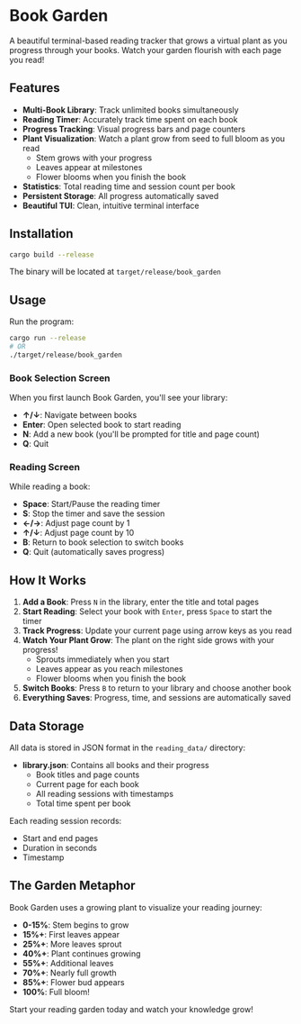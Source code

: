 # Book Garden

A beautiful terminal-based reading tracker that grows a virtual plant as you progress through your books. Watch your garden flourish with each page you read!

## Features

- **Multi-Book Library**: Track unlimited books simultaneously
- **Reading Timer**: Accurately track time spent on each book
- **Progress Tracking**: Visual progress bars and page counters
- **Plant Visualization**: Watch a plant grow from seed to full bloom as you read
  - Stem grows with your progress
  - Leaves appear at milestones
  - Flower blooms when you finish the book
- **Statistics**: Total reading time and session count per book
- **Persistent Storage**: All progress automatically saved
- **Beautiful TUI**: Clean, intuitive terminal interface

## Installation

```bash
cargo build --release
```

The binary will be located at `target/release/book_garden`

## Usage

Run the program:
```bash
cargo run --release
# OR
./target/release/book_garden
```

### Book Selection Screen

When you first launch Book Garden, you'll see your library:

- **↑/↓**: Navigate between books
- **Enter**: Open selected book to start reading
- **N**: Add a new book (you'll be prompted for title and page count)
- **Q**: Quit

### Reading Screen

While reading a book:

- **Space**: Start/Pause the reading timer
- **S**: Stop the timer and save the session
- **←/→**: Adjust page count by 1
- **↑/↓**: Adjust page count by 10
- **B**: Return to book selection to switch books
- **Q**: Quit (automatically saves progress)

## How It Works

1. **Add a Book**: Press `N` in the library, enter the title and total pages
2. **Start Reading**: Select your book with `Enter`, press `Space` to start the timer
3. **Track Progress**: Update your current page using arrow keys as you read
4. **Watch Your Plant Grow**: The plant on the right side grows with your progress!
   - Sprouts immediately when you start
   - Leaves appear as you reach milestones
   - Flower blooms when you finish the book
5. **Switch Books**: Press `B` to return to your library and choose another book
6. **Everything Saves**: Progress, time, and sessions are automatically saved

## Data Storage

All data is stored in JSON format in the `reading_data/` directory:

- **library.json**: Contains all books and their progress
  - Book titles and page counts
  - Current page for each book
  - All reading sessions with timestamps
  - Total time spent per book

Each reading session records:
- Start and end pages
- Duration in seconds
- Timestamp

## The Garden Metaphor

Book Garden uses a growing plant to visualize your reading journey:

- **0-15%**: Stem begins to grow
- **15%+**: First leaves appear
- **25%+**: More leaves sprout
- **40%+**: Plant continues growing
- **55%+**: Additional leaves
- **70%+**: Nearly full growth
- **85%+**: Flower bud appears
- **100%**: Full bloom!

Start your reading garden today and watch your knowledge grow!
